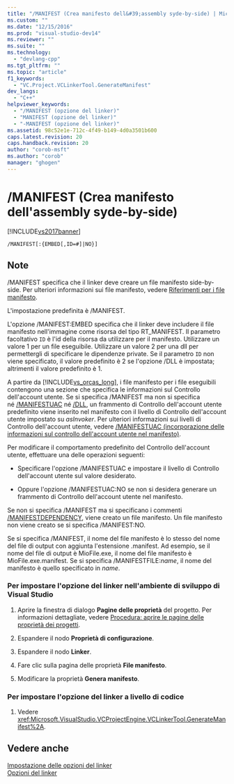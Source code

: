 ```yaml
---
title: "/MANIFEST (Crea manifesto dell&#39;assembly syde-by-side) | Microsoft Docs"
ms.custom: ""
ms.date: "12/15/2016"
ms.prod: "visual-studio-dev14"
ms.reviewer: ""
ms.suite: ""
ms.technology: 
  - "devlang-cpp"
ms.tgt_pltfrm: ""
ms.topic: "article"
f1_keywords: 
  - "VC.Project.VCLinkerTool.GenerateManifest"
dev_langs: 
  - "C++"
helpviewer_keywords: 
  - "/MANIFEST (opzione del linker)"
  - "MANIFEST (opzione del linker)"
  - "-MANIFEST (opzione del linker)"
ms.assetid: 98c52e1e-712c-4f49-b149-4d0a3501b600
caps.latest.revision: 20
caps.handback.revision: 20
author: "corob-msft"
ms.author: "corob"
manager: "ghogen"
---
```

# /MANIFEST (Crea manifesto dell&#39;assembly syde-by-side)
[!INCLUDE[vs2017banner](../../assembler/inline/includes/vs2017banner.md)]

```  
/MANIFEST[:{EMBED[,ID=#]|NO}]  
```  
  
## Note  
 \/MANIFEST specifica che il linker deve creare un file manifesto side\-by\-side.  Per ulteriori informazioni sui file manifesto, vedere [Riferimenti per i file manifesto](http://msdn.microsoft.com/library/aa375632).  
  
 L'impostazione predefinita è \/MANIFEST.  
  
 L'opzione \/MANIFEST:EMBED specifica che il linker deve includere il file manifesto nell'immagine come risorsa del tipo RT\_MANIFEST.  Il parametro facoltativo `ID` è l'id della risorsa da utilizzare per il manifesto.  Utilizzare un valore 1 per un file eseguibile.  Utilizzare un valore 2 per una dll per permettergli di specificare le dipendenze private.  Se il parametro `ID` non viene specificato, il valore predefinito è 2 se l'opzione \/DLL è impostata; altrimenti il valore predefinito è 1.  
  
 A partire da [!INCLUDE[vs_orcas_long](../../atl/reference/includes/vs_orcas_long_md.md)], i file manifesto per i file eseguibili contengono una sezione che specifica le informazioni sul Controllo dell'account utente.  Se si specifica \/MANIFEST ma non si specifica né [\/MANIFESTUAC](../../build/reference/manifestuac-embeds-uac-information-in-manifest.md) né [\/DLL](../../build/reference/dll-build-a-dll.md), un frammento di Controllo dell'account utente predefinito viene inserito nel manifesto con il livello di Controllo dell'account utente impostato su *asInvoker*.  Per ulteriori informazioni sui livelli di Controllo dell'account utente, vedere [\/MANIFESTUAC \(incorporazione delle informazioni sul controllo dell'account utente nel manifesto\)](../../build/reference/manifestuac-embeds-uac-information-in-manifest.md).  
  
 Per modificare il comportamento predefinito del Controllo dell'account utente, effettuare una delle operazioni seguenti:  
  
-   Specificare l'opzione \/MANIFESTUAC e impostare il livello di Controllo dell'account utente sul valore desiderato.  
  
-   Oppure l'opzione \/MANIFESTUAC:NO se non si desidera generare un frammento di Controllo dell'account utente nel manifesto.  
  
 Se non si specifica \/MANIFEST ma si specificano i commenti [\/MANIFESTDEPENDENCY](../../build/reference/manifestdependency-specify-manifest-dependencies.md), viene creato un file manifesto.  Un file manifesto non viene creato se si specifica \/MANIFEST:NO.  
  
 Se si specifica \/MANIFEST, il nome del file manifesto è lo stesso del nome del file di output con aggiunta l'estensione .manifest.  Ad esempio, se il nome del file di output è MioFile.exe, il nome del file manifesto è MioFile.exe.manifest.  Se si specifica \/MANIFESTFILE:*name*, il nome del manifesto è quello specificato in *name*.  
  
### Per impostare l'opzione del linker nell'ambiente di sviluppo di Visual Studio  
  
1.  Aprire la finestra di dialogo **Pagine delle proprietà** del progetto.  Per informazioni dettagliate, vedere [Procedura: aprire le pagine delle proprietà dei progetti](../../misc/how-to-open-project-property-pages.md).  
  
2.  Espandere il nodo **Proprietà di configurazione**.  
  
3.  Espandere il nodo **Linker**.  
  
4.  Fare clic sulla pagina delle proprietà **File manifesto**.  
  
5.  Modificare la proprietà **Genera manifesto**.  
  
### Per impostare l'opzione del linker a livello di codice  
  
1.  Vedere <xref:Microsoft.VisualStudio.VCProjectEngine.VCLinkerTool.GenerateManifest%2A>.  
  
## Vedere anche  
 [Impostazione delle opzioni del linker](../../build/reference/setting-linker-options.md)   
 [Opzioni del linker](../../build/reference/linker-options.md)